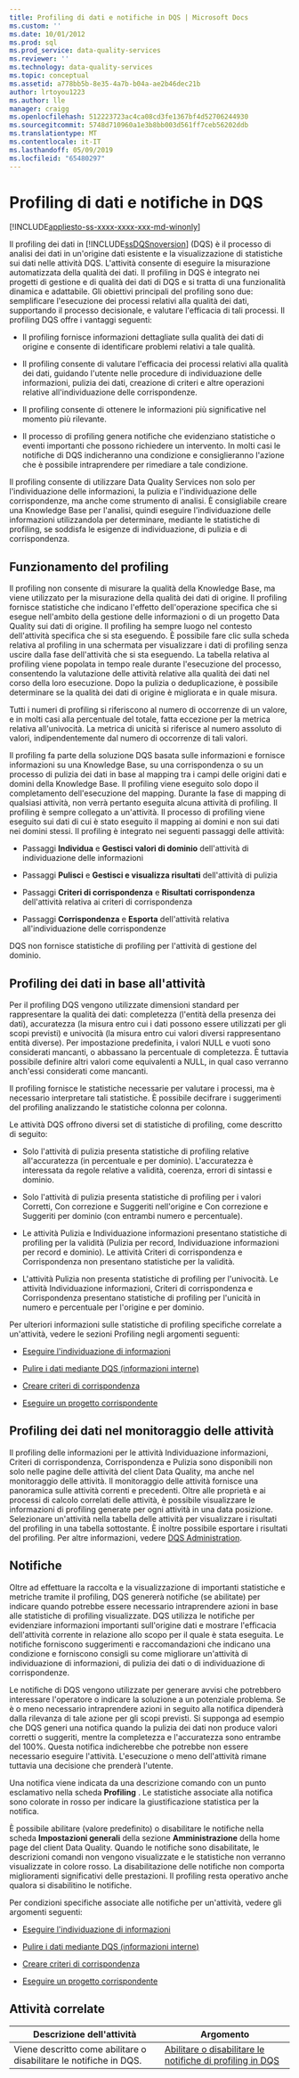 ```yaml
---
title: Profiling di dati e notifiche in DQS | Microsoft Docs
ms.custom: ''
ms.date: 10/01/2012
ms.prod: sql
ms.prod_service: data-quality-services
ms.reviewer: ''
ms.technology: data-quality-services
ms.topic: conceptual
ms.assetid: a778bb5b-8e35-4a7b-b04a-ae2b46dec21b
author: lrtoyou1223
ms.author: lle
manager: craigg
ms.openlocfilehash: 512223723ac4ca08cd3fe1367bf4d52706244930
ms.sourcegitcommit: 5748d710960a1e3b8bb003d561ff7ceb56202ddb
ms.translationtype: MT
ms.contentlocale: it-IT
ms.lasthandoff: 05/09/2019
ms.locfileid: "65480297"
---
```

# <a name="data-profiling-and-notifications-in-dqs"></a>Profiling di dati e notifiche in DQS

[!INCLUDE[appliesto-ss-xxxx-xxxx-xxx-md-winonly](../includes/appliesto-ss-xxxx-xxxx-xxx-md-winonly.md)]

  Il profiling dei dati in [!INCLUDE[ssDQSnoversion](../includes/ssdqsnoversion-md.md)] (DQS) è il processo di analisi dei dati in un'origine dati esistente e la visualizzazione di statistiche sui dati nelle attività DQS. L'attività consente di eseguire la misurazione automatizzata della qualità dei dati. Il profiling in DQS è integrato nei progetti di gestione e di qualità dei dati di DQS e si tratta di una funzionalità dinamica e adattabile. Gli obiettivi principali del profiling sono due: semplificare l'esecuzione dei processi relativi alla qualità dei dati, supportando il processo decisionale, e valutare l'efficacia di tali processi. Il profiling DQS offre i vantaggi seguenti:  
  
-   Il profiling fornisce informazioni dettagliate sulla qualità dei dati di origine e consente di identificare problemi relativi a tale qualità.  
  
-   Il profiling consente di valutare l'efficacia dei processi relativi alla qualità dei dati, guidando l'utente nelle procedure di individuazione delle informazioni, pulizia dei dati, creazione di criteri e altre operazioni relative all'individuazione delle corrispondenze.  
  
-   Il profiling consente di ottenere le informazioni più significative nel momento più rilevante.  
  
-   Il processo di profiling genera notifiche che evidenziano statistiche o eventi importanti che possono richiedere un intervento. In molti casi le notifiche di DQS indicheranno una condizione e consiglieranno l'azione che è possibile intraprendere per rimediare a tale condizione.  
  
 Il profiling consente di utilizzare Data Quality Services non solo per l'individuazione delle informazioni, la pulizia e l'individuazione delle corrispondenze, ma anche come strumento di analisi. È consigliabile creare una Knowledge Base per l'analisi, quindi eseguire l'individuazione delle informazioni utilizzandola per determinare, mediante le statistiche di profiling, se soddisfa le esigenze di individuazione, di pulizia e di corrispondenza.  
  
##  <a name="How"></a> Funzionamento del profiling  
 Il profiling non consente di misurare la qualità della Knowledge Base, ma viene utilizzato per la misurazione della qualità dei dati di origine. Il profiling fornisce statistiche che indicano l'effetto dell'operazione specifica che si esegue nell'ambito della gestione delle informazioni o di un progetto Data Quality sui dati di origine. Il profiling ha sempre luogo nel contesto dell'attività specifica che si sta eseguendo. È possibile fare clic sulla scheda relativa al profiling in una schermata per visualizzare i dati di profiling senza uscire dalla fase dell'attività che si sta eseguendo. La tabella relativa al profiling viene popolata in tempo reale durante l'esecuzione del processo, consentendo la valutazione delle attività relative alla qualità dei dati nel corso della loro esecuzione. Dopo la pulizia o deduplicazione, è possibile determinare se la qualità dei dati di origine è migliorata e in quale misura.  
  
 Tutti i numeri di profiling si riferiscono al numero di occorrenze di un valore, e in molti casi alla percentuale del totale, fatta eccezione per la metrica relativa all'univocità. La metrica di unicità si riferisce al numero assoluto di valori, indipendentemente dal numero di occorrenze di tali valori.  
  
 Il profiling fa parte della soluzione DQS basata sulle informazioni e fornisce informazioni su una Knowledge Base, su una corrispondenza o su un processo di pulizia dei dati in base al mapping tra i campi delle origini dati e domini della Knowledge Base. Il profiling viene eseguito solo dopo il completamento dell'esecuzione del mapping. Durante la fase di mapping di qualsiasi attività, non verrà pertanto eseguita alcuna attività di profiling. Il profiling è sempre collegato a un'attività. Il processo di profiling viene eseguito sui dati di cui è stato eseguito il mapping ai domini e non sui dati nei domini stessi. Il profiling è integrato nei seguenti passaggi delle attività:  
  
-   Passaggi **Individua** e **Gestisci valori di dominio** dell'attività di individuazione delle informazioni  
  
-   Passaggi **Pulisci** e **Gestisci e visualizza risultati** dell'attività di pulizia  
  
-   Passaggi **Criteri di corrispondenza** e **Risultati corrispondenza** dell'attività relativa ai criteri di corrispondenza  
  
-   Passaggi **Corrispondenza** e **Esporta** dell'attività relativa all'individuazione delle corrispondenze  
  
 DQS non fornisce statistiche di profiling per l'attività di gestione del dominio.  
  
##  <a name="Activity"></a> Profiling dei dati in base all'attività  
 Per il profiling DQS vengono utilizzate dimensioni standard per rappresentare la qualità dei dati: completezza (l'entità della presenza dei dati), accuratezza (la misura entro cui i dati possono essere utilizzati per gli scopi previsti) e univocità (la misura entro cui valori diversi rappresentano entità diverse). Per impostazione predefinita, i valori NULL e vuoti sono considerati mancanti, o abbassano la percentuale di completezza. È tuttavia possibile definire altri valori come equivalenti a NULL, in qual caso verranno anch'essi considerati come mancanti.  
  
 Il profiling fornisce le statistiche necessarie per valutare i processi, ma è necessario interpretare tali statistiche. È possibile decifrare i suggerimenti del profiling analizzando le statistiche colonna per colonna.  
  
 Le attività DQS offrono diversi set di statistiche di profiling, come descritto di seguito:  
  
-   Solo l'attività di pulizia presenta statistiche di profiling relative all'accuratezza (in percentuale e per dominio). L'accuratezza è interessata da regole relative a validità, coerenza, errori di sintassi e dominio.  
  
-   Solo l'attività di pulizia presenta statistiche di profiling per i valori Corretti, Con correzione e Suggeriti nell'origine e Con correzione e Suggeriti per dominio (con entrambi numero e percentuale).  
  
-   Le attività Pulizia e Individuazione informazioni presentano statistiche di profiling per la validità (Pulizia per record, Individuazione informazioni per record e dominio). Le attività Criteri di corrispondenza e Corrispondenza non presentano statistiche per la validità.  
  
-   L'attività Pulizia non presenta statistiche di profiling per l'univocità. Le attività Individuazione informazioni, Criteri di corrispondenza e Corrispondenza presentano statistiche di profiling per l'unicità in numero e percentuale per l'origine e per dominio.  
  
 Per ulteriori informazioni sulle statistiche di profiling specifiche correlate a un'attività, vedere le sezioni Profiling negli argomenti seguenti:  
  
-   [Eseguire l'individuazione di informazioni](../data-quality-services/perform-knowledge-discovery.md)  
  
-   [Pulire i dati mediante DQS &#40;informazioni interne&#41;](../data-quality-services/cleanse-data-using-dqs-internal-knowledge.md)  
  
-   [Creare criteri di corrispondenza](../data-quality-services/create-a-matching-policy.md)  
  
-   [Eseguire un progetto corrispondente](../data-quality-services/run-a-matching-project.md)  
  
##  <a name="Monitoring"></a> Profiling dei dati nel monitoraggio delle attività  
 Il profiling delle informazioni per le attività Individuazione informazioni, Criteri di corrispondenza, Corrispondenza e Pulizia sono disponibili non solo nelle pagine delle attività del client Data Quality, ma anche nel monitoraggio delle attività. Il monitoraggio delle attività fornisce una panoramica sulle attività correnti e precedenti. Oltre alle proprietà e ai processi di calcolo correlati delle attività, è possibile visualizzare le informazioni di profiling generate per ogni attività in una data posizione. Selezionare un'attività nella tabella delle attività per visualizzare i risultati del profiling in una tabella sottostante. È inoltre possibile esportare i risultati del profiling. Per altre informazioni, vedere [DQS Administration](../data-quality-services/dqs-administration.md).  
  
##  <a name="Notifications"></a> Notifiche  
 Oltre ad effettuare la raccolta e la visualizzazione di importanti statistiche e metriche tramite il profiling, DQS genererà notifiche (se abilitate) per indicare quando potrebbe essere necessario intraprendere azioni in base alle statistiche di profiling visualizzate. DQS utilizza le notifiche per evidenziare informazioni importanti sull'origine dati e mostrare l'efficacia dell'attività corrente in relazione allo scopo per il quale è stata eseguita. Le notifiche forniscono suggerimenti e raccomandazioni che indicano una condizione e forniscono consigli su come migliorare un'attività di individuazione di informazioni, di pulizia dei dati o di individuazione di corrispondenze.  
  
 Le notifiche di DQS vengono utilizzate per generare avvisi che potrebbero interessare l'operatore o indicare la soluzione a un potenziale problema. Se è o meno necessario intraprendere azioni in seguito alla notifica dipenderà dalla rilevanza di tale azione per gli scopi previsti. Si supponga ad esempio che DQS generi una notifica quando la pulizia dei dati non produce valori corretti o suggeriti, mentre la completezza e l'accuratezza sono entrambe del 100%. Questa notifica indicherebbe che potrebbe non essere necessario eseguire l'attività. L'esecuzione o meno dell'attività rimane tuttavia una decisione che prenderà l'utente.  
  
 Una notifica viene indicata da una descrizione comando con un punto esclamativo nella scheda **Profiling** . Le statistiche associate alla notifica sono colorate in rosso per indicare la giustificazione statistica per la notifica.  
  
 È possibile abilitare (valore predefinito) o disabilitare le notifiche nella scheda **Impostazioni generali** della sezione **Amministrazione** della home page del client Data Quality. Quando le notifiche sono disabilitate, le descrizioni comandi non vengono visualizzate e le statistiche non verranno visualizzate in colore rosso. La disabilitazione delle notifiche non comporta miglioramenti significativi delle prestazioni. Il profiling resta operativo anche qualora si disabilitino le notifiche.  
  
 Per condizioni specifiche associate alle notifiche per un'attività, vedere gli argomenti seguenti:  
  
-   [Eseguire l'individuazione di informazioni](../data-quality-services/perform-knowledge-discovery.md)  
  
-   [Pulire i dati mediante DQS &#40;informazioni interne&#41;](../data-quality-services/cleanse-data-using-dqs-internal-knowledge.md)  
  
-   [Creare criteri di corrispondenza](../data-quality-services/create-a-matching-policy.md)  
  
-   [Eseguire un progetto corrispondente](../data-quality-services/run-a-matching-project.md)  
  
## <a name="related-tasks"></a>Attività correlate  
  
|Descrizione dell'attività|Argomento|  
|----------------------|-----------|  
|Viene descritto come abilitare o disabilitare le notifiche in DQS.|[Abilitare o disabilitare le notifiche di profiling in DQS](../data-quality-services/enable-or-disable-profiling-notifications-in-dqs.md)|  
  
  
